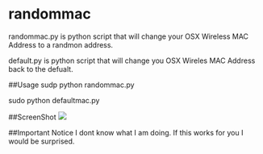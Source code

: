 # randommac
randommac.py is python script that will change your OSX Wireless MAC Address to a randmon address.

default.py is python script that will change you OSX Wireles MAC Address back to the defualt.  

##Usage
sudp python randommac.py

sudo python defaultmac.py

##ScreenShot
![](https://pbs.twimg.com/media/CK8kdbLWsAAeIKA.png:large)

##Important Notice
I dont know what I am doing.  If this works for you I would be surprised. 
